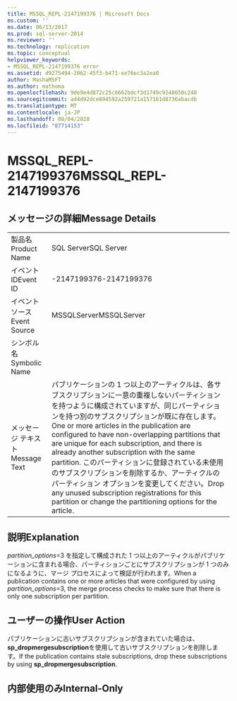 ```yaml
---
title: MSSQL_REPL-2147199376 | Microsoft Docs
ms.custom: ''
ms.date: 06/13/2017
ms.prod: sql-server-2014
ms.reviewer: ''
ms.technology: replication
ms.topic: conceptual
helpviewer_keywords:
- MSSQL_REPL-2147199376 error
ms.assetid: d9275494-2062-45f3-b471-ee76ec3a2ea0
author: MashaMSFT
ms.author: mathoma
ms.openlocfilehash: 9de9e4d872c25c6662bdcf3d1749c9248650c248
ms.sourcegitcommit: ad4d92dce894592a259721a1571b1d8736abacdb
ms.translationtype: MT
ms.contentlocale: ja-JP
ms.lasthandoff: 08/04/2020
ms.locfileid: "87714153"
---
```

# <a name="mssql_repl-2147199376"></a><span data-ttu-id="52129-102">MSSQL_REPL-2147199376</span><span class="sxs-lookup"><span data-stu-id="52129-102">MSSQL_REPL-2147199376</span></span>
    
## <a name="message-details"></a><span data-ttu-id="52129-103">メッセージの詳細</span><span class="sxs-lookup"><span data-stu-id="52129-103">Message Details</span></span>  
  
|||  
|-|-|  
|<span data-ttu-id="52129-104">製品名</span><span class="sxs-lookup"><span data-stu-id="52129-104">Product Name</span></span>|<span data-ttu-id="52129-105">SQL Server</span><span class="sxs-lookup"><span data-stu-id="52129-105">SQL Server</span></span>|  
|<span data-ttu-id="52129-106">イベント ID</span><span class="sxs-lookup"><span data-stu-id="52129-106">Event ID</span></span>|<span data-ttu-id="52129-107">-2147199376</span><span class="sxs-lookup"><span data-stu-id="52129-107">-2147199376</span></span>|  
|<span data-ttu-id="52129-108">イベント ソース</span><span class="sxs-lookup"><span data-stu-id="52129-108">Event Source</span></span>|<span data-ttu-id="52129-109">MSSQLServer</span><span class="sxs-lookup"><span data-stu-id="52129-109">MSSQLServer</span></span>|  
|<span data-ttu-id="52129-110">シンボル名</span><span class="sxs-lookup"><span data-stu-id="52129-110">Symbolic Name</span></span>||  
|<span data-ttu-id="52129-111">メッセージ テキスト</span><span class="sxs-lookup"><span data-stu-id="52129-111">Message Text</span></span>|<span data-ttu-id="52129-112">パブリケーションの 1 つ以上のアーティクルは、各サブスクリプションに一意の重複しないパーティションを持つように構成されていますが、同じパーティションを持つ別のサブスクリプションが既に存在します。</span><span class="sxs-lookup"><span data-stu-id="52129-112">One or more articles in the publication are configured to have non-overlapping partitions that are unique for each subscription, and there is already another subscription with the same partition.</span></span> <span data-ttu-id="52129-113">このパーティションに登録されている未使用のサブスクリプションを削除するか、アーティクルのパーティション オプションを変更してください。</span><span class="sxs-lookup"><span data-stu-id="52129-113">Drop any unused subscription registrations for this partition or change the partitioning options for the article.</span></span>|  
  
## <a name="explanation"></a><span data-ttu-id="52129-114">説明</span><span class="sxs-lookup"><span data-stu-id="52129-114">Explanation</span></span>  
 <span data-ttu-id="52129-115">*partition_options*=3 を指定して構成された 1 つ以上のアーティクルがパブリケーションに含まれる場合、パーティションごとにサブスクリプションが 1 つのみになるように、マージ プロセスによって検証が行われます。</span><span class="sxs-lookup"><span data-stu-id="52129-115">When a publication contains one or more articles that were configured by using *partition_options*=3, the merge process checks to make sure that there is only one subscription per partition.</span></span>  
  
## <a name="user-action"></a><span data-ttu-id="52129-116">ユーザーの操作</span><span class="sxs-lookup"><span data-stu-id="52129-116">User Action</span></span>  
 <span data-ttu-id="52129-117">パブリケーションに古いサブスクリプションが含まれていた場合は、 **sp_dropmergesubscription**を使用して古いサブスクリプションを削除します。</span><span class="sxs-lookup"><span data-stu-id="52129-117">If the publication contains stale subscriptions, drop these subscriptions by using **sp_dropmergesubscription**.</span></span>  
  
## <a name="internal-only"></a><span data-ttu-id="52129-118">内部使用のみ</span><span class="sxs-lookup"><span data-stu-id="52129-118">Internal-Only</span></span>  
  
